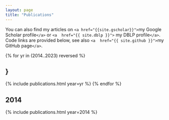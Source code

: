 ```yaml
---
layout: page
title: "Publications"
---
```

  You can also find my articles on `<a href="{{site.gscholar}}">`my
  Google Scholar profile`</a>` or `<a  href="{{ site.dblp }}">` my DBLP
  profile`</a>`. Code links are provided below, see also
      `<a  href="{{ site.github }}">`my GitHub page`</a>`.

{% for yr in (2014..2023) reversed %}

## }

{% include publications.html year=yr %}
{% endfor %}

## 2014

{% include publications.html year=2014 %}

